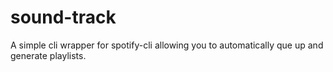 # sound-track
A simple cli wrapper for spotify-cli allowing you to automatically que up and generate playlists.
